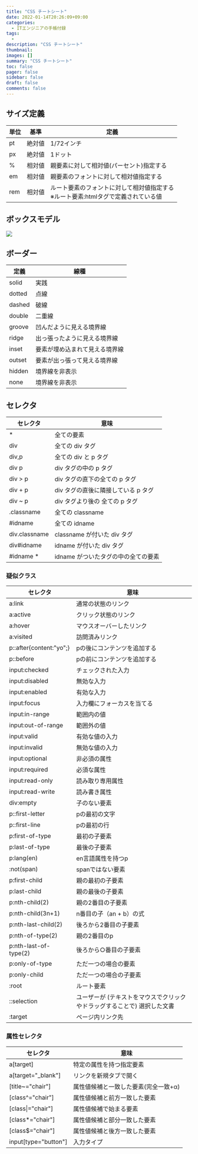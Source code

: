 ```yaml
---
title: "CSS チートシート"
date: 2022-01-14T20:26:09+09:00
categories: 
  - ITエンジニアの手帳付録
tags:
  -
description: "CSS チートシート"
thumbnail: 
images: []
summary: "CSS チートシート"
toc: false
pager: false
sidebar: false
draft: false
comments: false
---
```


## サイズ定義

|単位|基準|定義|
|---|---|---|
|pt	|絶対値	|1/72インチ	|
|px	|絶対値	|1ドット	|
|%	|相対値	|親要素に対して相対値(パーセント)指定する|
|em	|相対値	|親要素のフォントに対して相対値指定する|
|rem	|相対値	|ルート要素のフォントに対して相対値指定する<br />※ルート要素:htmlタグで定義されている値|

## ボックスモデル

![](css_cheat_sheet_box.png)

## ボーダー

|定義|線種|
|---|---|
|solid	|実践|
|dotted	|点線|
|dashed	|破線|
|double	|二重線|
|groove	|凹んだように見える境界線|
|ridge	|出っ張ったように見える境界線|
|inset	|要素が埋め込まれて見える境界線|
|outset	|要素が出っ張って見える境界線|
|hidden	|境界線を非表示|
|none	|境界線を非表示|

## セレクタ

|セレクタ|意味|
|---|---|
|*	|全ての要素|
|div	|全ての div タグ|
|div,p	|全ての div と p タグ|
|div p	|div タグの中の p タグ|
|div > p	|div タグの直下の全ての p タグ|
|div + p	|div タグの直後に隣接している p タグ|
|div ~ p	|div タグより後の 全ての p タグ|
|.classname	|全ての classname|
|#idname	|全ての idname|
|div.classname	|classname が付いた div タグ|
|div#idname	|idname が付いた div タグ|
|#idname *	|idname がついたタグの中の全ての要素|

### 疑似クラス

|セレクタ|意味|
|---|---|
|a:link	|通常の状態のリンク|
|a:active	|クリック状態のリンク|
|a:hover	|マウスオーバーしたリンク|
|a:visited	|訪問済みリンク|
|p::after{content:"yo";}	|pの後にコンテンツを追加する|
|p::before	|pの前にコンテンツを追加する|
|input:checked	|チェックされた入力|
|input:disabled	|無効な入力|
|input:enabled	|有効な入力|
|input:focus	|入力欄にフォーカスを当てる|
|input:in-range	|範囲内の値|
|input:out-of-range	|範囲外の値|
|input:valid	|有効な値の入力|
|input:invalid	|無効な値の入力|
|input:optional	|非必須の属性|
|input:required	|必須な属性|
|input:read-only	|読み取り専用属性|
|input:read-write	|読み書き属性|
|div:empty	|子のない要素|
|p::first-letter	|pの最初の文字|
|p::first-line	|pの最初の行|
|p:first-of-type	|最初の子要素|
|p:last-of-type	|最後の子要素|
|p:lang(en)	|en言語属性を持つp|
|:not(span)	|spanではない要素|
|p:first-child	|親の最初の子要素|
|p:last-child	|親の最後の子要素|
|p:nth-child(2)	|親の2番目の子要素|
|p:nth-child(3n+1)	|n番目の子（an + b）の式|
|p:nth-last-child(2)	|後ろから2番目の子要素|
|p:nth-of-type(2)	|親の2番目のp|
|p:nth-last-of-type(2)	|後ろから○番目の子要素|
|p:only-of-type	|ただ一つの場合の要素|
|p:only-child	|ただ一つの場合の子要素|
|:root	|ルート要素|
|::selection	|ユーザーが (テキストをマウスでクリックやドラッグすることで) 選択した文書|
|:target	|ページ内リンク先|

### 属性セレクタ

|セレクタ|意味|
|---|---|
|a[target]	|特定の属性を持つ指定要素|
|a[target="_blank"]	|リンクを新規タブで開く|
|[title~="chair"]	|属性値候補と一致した要素(完全一致+α)|
|[class^="chair"]	|属性値候補と前方一致した要素|
|[class&verbar;="chair"]	|属性値候補で始まる要素|
|[class*="chair"]	|属性値候補と部分一致した要素|
|[class$="chair"]	|属性値候補と後方一致した要素|
|input[type="button"]	|入力タイプ|



